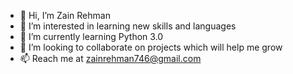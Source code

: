 - 👋 Hi, I’m Zain Rehman
- 👀 I’m interested in learning new skills and languages
- 🌱 I’m currently learning Python 3.0
- 💞️ I’m looking to collaborate on projects which will help me grow
- 📫 Reach me at zainrehman746@gmail.com

<!---
ZainR746/ZainR746 is a ✨ special ✨ repository because its `README.md` (this file) appears on your GitHub profile.
You can click the Preview link to take a look at your changes.
--->
